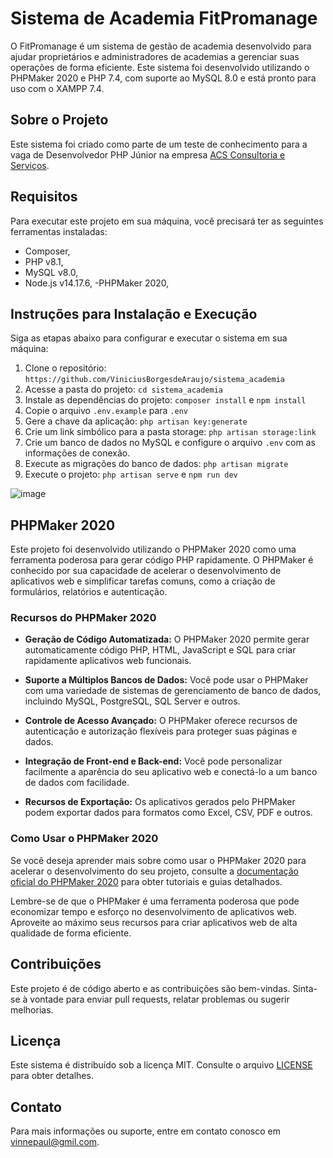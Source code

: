 # Sistema de Academia FitPromanage

O FitPromanage é um sistema de gestão de academia desenvolvido para ajudar proprietários e administradores de academias a gerenciar suas operações de forma eficiente. Este sistema foi desenvolvido utilizando o PHPMaker 2020 e PHP 7.4, com suporte ao MySQL 8.0 e está pronto para uso com o XAMPP 7.4.

## Sobre o Projeto

Este sistema foi criado como parte de um teste de conhecimento para a vaga de Desenvolvedor PHP Júnior na empresa [ACS Consultoria e Serviços](http://www.acslab.com.br/). 

## Requisitos

Para executar este projeto em sua máquina, você precisará ter as seguintes ferramentas instaladas:

- Composer,
- PHP v8.1,
- MySQL v8.0,
- Node.js v14.17.6,
-PHPMaker 2020,

## Instruções para Instalação e Execução

Siga as etapas abaixo para configurar e executar o sistema em sua máquina:

1. Clone o repositório: `https://github.com/ViniciusBorgesdeAraujo/sistema_academia`
2. Acesse a pasta do projeto: `cd sistema_academia`
3. Instale as dependências do projeto: `composer install` e `npm install`
4. Copie o arquivo `.env.example` para `.env`
5. Gere a chave da aplicação: `php artisan key:generate`
6. Crie um link simbólico para a pasta storage: `php artisan storage:link`
7. Crie um banco de dados no MySQL e configure o arquivo `.env` com as informações de conexão.
8. Execute as migrações do banco de dados: `php artisan migrate`
9. Execute o projeto: `php artisan serve` e `npm run dev`

![image](https://github.com/ViniciusBorgesdeAraujo/sistema_academia/assets/105869015/0ccb0e65-eb76-41d6-8333-56bd3f93e626)


## PHPMaker 2020

Este projeto foi desenvolvido utilizando o PHPMaker 2020 como uma ferramenta poderosa para gerar código PHP rapidamente. O PHPMaker é conhecido por sua capacidade de acelerar o desenvolvimento de aplicativos web e simplificar tarefas comuns, como a criação de formulários, relatórios e autenticação.

### Recursos do PHPMaker 2020

- **Geração de Código Automatizada:** O PHPMaker 2020 permite gerar automaticamente código PHP, HTML, JavaScript e SQL para criar rapidamente aplicativos web funcionais.

- **Suporte a Múltiplos Bancos de Dados:** Você pode usar o PHPMaker com uma variedade de sistemas de gerenciamento de banco de dados, incluindo MySQL, PostgreSQL, SQL Server e outros.

- **Controle de Acesso Avançado:** O PHPMaker oferece recursos de autenticação e autorização flexíveis para proteger suas páginas e dados.

- **Integração de Front-end e Back-end:** Você pode personalizar facilmente a aparência do seu aplicativo web e conectá-lo a um banco de dados com facilidade.

- **Recursos de Exportação:** Os aplicativos gerados pelo PHPMaker podem exportar dados para formatos como Excel, CSV, PDF e outros.

### Como Usar o PHPMaker 2020

Se você deseja aprender mais sobre como usar o PHPMaker 2020 para acelerar o desenvolvimento do seu projeto, consulte a [documentação oficial do PHPMaker 2020](https://www.hkvstore.com/phpmaker) para obter tutoriais e guias detalhados.

Lembre-se de que o PHPMaker é uma ferramenta poderosa que pode economizar tempo e esforço no desenvolvimento de aplicativos web. Aproveite ao máximo seus recursos para criar aplicativos web de alta qualidade de forma eficiente.

## Contribuições

Este projeto é de código aberto e as contribuições são bem-vindas. Sinta-se à vontade para enviar pull requests, relatar problemas ou sugerir melhorias.

## Licença

Este sistema é distribuído sob a licença MIT. Consulte o arquivo [LICENSE](LICENSE) para obter detalhes.

## Contato

Para mais informações ou suporte, entre em contato conosco em vinnepaul@gmil.com.


